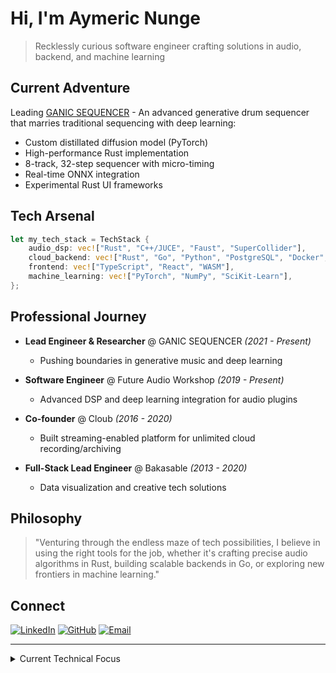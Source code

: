 # Hi, I'm Aymeric Nunge

> Recklessly curious software engineer crafting solutions in audio, backend, and machine learning

## Current Adventure

Leading [GANIC SEQUENCER](https://github.com/discordance) - An advanced generative drum sequencer that marries traditional sequencing with deep learning:
- Custom distillated diffusion model (PyTorch)
- High-performance Rust implementation
- 8-track, 32-step sequencer with micro-timing
- Real-time ONNX integration
- Experimental Rust UI frameworks

## Tech Arsenal

```rust
let my_tech_stack = TechStack {
    audio_dsp: vec!["Rust", "C++/JUCE", "Faust", "SuperCollider"],
    cloud_backend: vec!["Rust", "Go", "Python", "PostgreSQL", "Docker", "AWS"],
    frontend: vec!["TypeScript", "React", "WASM"],
    machine_learning: vec!["PyTorch", "NumPy", "SciKit-Learn"],
};
```

## Professional Journey

- **Lead Engineer & Researcher** @ GANIC SEQUENCER _(2021 - Present)_
  - Pushing boundaries in generative music and deep learning
  
- **Software Engineer** @ Future Audio Workshop _(2019 - Present)_
  - Advanced DSP and deep learning integration for audio plugins
  
- **Co-founder** @ Cloub _(2016 - 2020)_
  - Built streaming-enabled platform for unlimited cloud recording/archiving
  
- **Full-Stack Lead Engineer** @ Bakasable _(2013 - 2020)_
  - Data visualization and creative tech solutions

## Philosophy

> "Venturing through the endless maze of tech possibilities, I believe in using the right tools for the job, whether it's crafting precise audio algorithms in Rust, building scalable backends in Go, or exploring new frontiers in machine learning."

## Connect

[![LinkedIn](https://img.shields.io/badge/LinkedIn-0077B5?style=for-the-badge&logo=linkedin&logoColor=white)](https://linkedin.com/in/aymericnunge)
[![GitHub](https://img.shields.io/badge/GitHub-100000?style=for-the-badge&logo=github&logoColor=white)](https://github.com/discordance)
[![Email](https://img.shields.io/badge/Email-D14836?style=for-the-badge&logo=gmail&logoColor=white)](mailto:aymeric.nunge@gmail.com)

---

<details>
<summary>Current Technical Focus</summary>

- **Audio Systems**
  - Real-time DSP
  - Plugin Development
  - Generative Music Systems

- **Machine Learning**
  - Custom Model Architecture
  - Real-time ML Integration
  - Audio ML Applications

- **Rust Ecosystem**
  - Audio Libraries
  - Performance Optimization
  - Community Contributions

</details>
